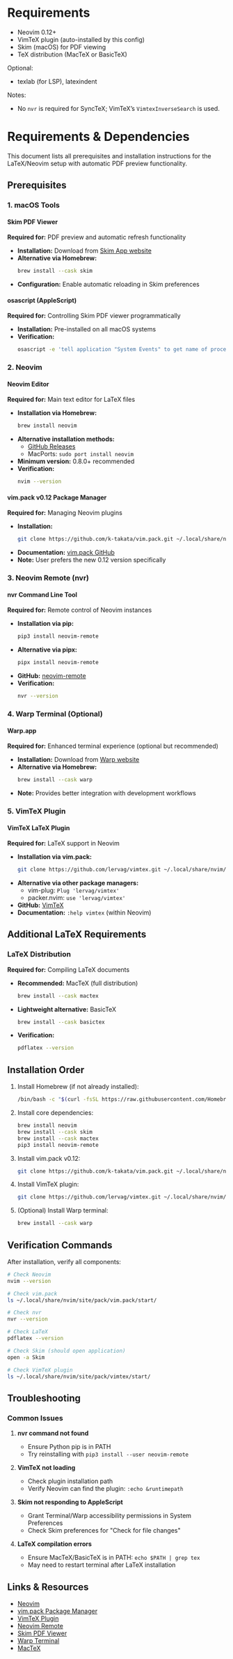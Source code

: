 # Requirements

- Neovim 0.12+
- VimTeX plugin (auto-installed by this config)
- Skim (macOS) for PDF viewing
- TeX distribution (MacTeX or BasicTeX)

Optional:
- texlab (for LSP), latexindent

Notes:
- No `nvr` is required for SyncTeX; VimTeX’s `VimtexInverseSearch` is used.
# Requirements & Dependencies

This document lists all prerequisites and installation instructions for the LaTeX/Neovim setup with automatic PDF preview functionality.

## Prerequisites

### 1. macOS Tools

#### Skim PDF Viewer
**Required for:** PDF preview and automatic refresh functionality
- **Installation:** Download from [Skim App website](https://skim-app.sourceforge.io/)
- **Alternative via Homebrew:**
  ```bash
  brew install --cask skim
  ```
- **Configuration:** Enable automatic reloading in Skim preferences

#### osascript (AppleScript)
**Required for:** Controlling Skim PDF viewer programmatically
- **Installation:** Pre-installed on all macOS systems
- **Verification:**
  ```bash
  osascript -e 'tell application "System Events" to get name of processes'
  ```

### 2. Neovim

#### Neovim Editor
**Required for:** Main text editor for LaTeX files
- **Installation via Homebrew:**
  ```bash
  brew install neovim
  ```
- **Alternative installation methods:**
  - [GitHub Releases](https://github.com/neovim/neovim/releases)
  - MacPorts: `sudo port install neovim`
- **Minimum version:** 0.8.0+ recommended
- **Verification:**
  ```bash
  nvim --version
  ```

#### vim.pack v0.12 Package Manager
**Required for:** Managing Neovim plugins
- **Installation:**
  ```bash
  git clone https://github.com/k-takata/vim.pack.git ~/.local/share/nvim/site/pack/vim.pack/start/vim.pack
  ```
- **Documentation:** [vim.pack GitHub](https://github.com/k-takata/vim.pack)
- **Note:** User prefers the new 0.12 version specifically

### 3. Neovim Remote (nvr)

#### nvr Command Line Tool
**Required for:** Remote control of Neovim instances
- **Installation via pip:**
  ```bash
  pip3 install neovim-remote
  ```
- **Alternative via pipx:**
  ```bash
  pipx install neovim-remote
  ```
- **GitHub:** [neovim-remote](https://github.com/mhinz/neovim-remote)
- **Verification:**
  ```bash
  nvr --version
  ```

### 4. Warp Terminal (Optional)

#### Warp.app
**Required for:** Enhanced terminal experience (optional but recommended)
- **Installation:** Download from [Warp website](https://www.warp.dev/)
- **Alternative via Homebrew:**
  ```bash
  brew install --cask warp
  ```
- **Note:** Provides better integration with development workflows

### 5. VimTeX Plugin

#### VimTeX LaTeX Plugin
**Required for:** LaTeX support in Neovim
- **Installation via vim.pack:**
  ```bash
  git clone https://github.com/lervag/vimtex.git ~/.local/share/nvim/site/pack/vimtex/start/vimtex
  ```
- **Alternative via other package managers:**
  - vim-plug: `Plug 'lervag/vimtex'`
  - packer.nvim: `use 'lervag/vimtex'`
- **GitHub:** [VimTeX](https://github.com/lervag/vimtex)
- **Documentation:** `:help vimtex` (within Neovim)

## Additional LaTeX Requirements

### LaTeX Distribution
**Required for:** Compiling LaTeX documents
- **Recommended:** MacTeX (full distribution)
  ```bash
  brew install --cask mactex
  ```
- **Lightweight alternative:** BasicTeX
  ```bash
  brew install --cask basictex
  ```
- **Verification:**
  ```bash
  pdflatex --version
  ```

## Installation Order

1. Install Homebrew (if not already installed):
   ```bash
   /bin/bash -c "$(curl -fsSL https://raw.githubusercontent.com/Homebrew/install/HEAD/install.sh)"
   ```

2. Install core dependencies:
   ```bash
   brew install neovim
   brew install --cask skim
   brew install --cask mactex
   pip3 install neovim-remote
   ```

3. Install vim.pack v0.12:
   ```bash
   git clone https://github.com/k-takata/vim.pack.git ~/.local/share/nvim/site/pack/vim.pack/start/vim.pack
   ```

4. Install VimTeX plugin:
   ```bash
   git clone https://github.com/lervag/vimtex.git ~/.local/share/nvim/site/pack/vimtex/start/vimtex
   ```

5. (Optional) Install Warp terminal:
   ```bash
   brew install --cask warp
   ```

## Verification Commands

After installation, verify all components:

```bash
# Check Neovim
nvim --version

# Check vim.pack
ls ~/.local/share/nvim/site/pack/vim.pack/start/

# Check nvr
nvr --version

# Check LaTeX
pdflatex --version

# Check Skim (should open application)
open -a Skim

# Check VimTeX plugin
ls ~/.local/share/nvim/site/pack/vimtex/start/
```

## Troubleshooting

### Common Issues

1. **nvr command not found**
   - Ensure Python pip is in PATH
   - Try reinstalling with `pip3 install --user neovim-remote`

2. **VimTeX not loading**
   - Check plugin installation path
   - Verify Neovim can find the plugin: `:echo &runtimepath`

3. **Skim not responding to AppleScript**
   - Grant Terminal/Warp accessibility permissions in System Preferences
   - Check Skim preferences for "Check for file changes"

4. **LaTeX compilation errors**
   - Ensure MacTeX/BasicTeX is in PATH: `echo $PATH | grep tex`
   - May need to restart terminal after LaTeX installation

## Links & Resources

- [Neovim](https://neovim.io/)
- [vim.pack Package Manager](https://github.com/k-takata/vim.pack)
- [VimTeX Plugin](https://github.com/lervag/vimtex)
- [Neovim Remote](https://github.com/mhinz/neovim-remote)
- [Skim PDF Viewer](https://skim-app.sourceforge.io/)
- [Warp Terminal](https://www.warp.dev/)
- [MacTeX](https://www.tug.org/mactex/)
